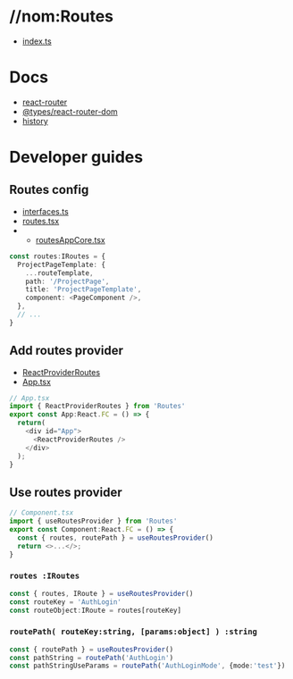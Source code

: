 # //nom:Routes
- [index.ts](../index.ts)

# Docs
- [react-router](https://reactrouter.com/en/v6.3.0/api)
- [@types/react-router-dom](https://github.com/DefinitelyTyped/DefinitelyTyped/blob/master/types/react-router-dom/index.d.ts)
- [history](https://github.com/remix-run/history/tree/dev/docs)

# Developer guides

## Routes config
- [interfaces.ts](../interfaces.ts)
- [routes.tsx](../routes.tsx)
- - [routesAppCore.tsx](../routes.tsx)
```ts
const routes:IRoutes = {
  ProjectPageTemplate: {
    ...routeTemplate,
    path: '/ProjectPage',
    title: 'ProjectPageTemplate',
    component: <PageComponent />,
  },
  // ...
}
```

## Add routes provider
- [ReactProviderRoutes](../components/ReactProviderRoutes.tsx)
- [App.tsx](../../App.tsx)
```ts
// App.tsx
import { ReactProviderRoutes } from 'Routes'
export const App:React.FC = () => {
  return(
    <div id="App">
      <ReactProviderRoutes />
    </div>
  );
}
```

## Use routes provider
```ts
// Component.tsx
import { useRoutesProvider } from 'Routes'
export const Component:React.FC = () => {
  const { routes, routePath } = useRoutesProvider()
  return <>...</>;
}
```

### `routes :IRoutes`
```ts
const { routes, IRoute } = useRoutesProvider()
const routeKey = 'AuthLogin'
const routeObject:IRoute = routes[routeKey]
```

### `routePath( routeKey:string, [params:object] ) :string`
```ts
const { routePath } = useRoutesProvider()
const pathString = routePath('AuthLogin')
const pathStringUseParams = routePath('AuthLoginMode', {mode:'test'})
```